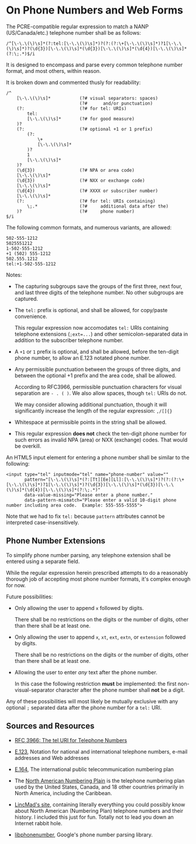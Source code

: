 # On Phone Numbers and Web Forms

The PCRE-compatible regular expression to match a NANP
(US/Canada/etc.) telephone number shall be as follows:

    /^[\-\.\(\)\s]*(?:tel:[\-\.\(\)\s]*)?(?:(?:\+[\-\.\(\)\s]*)?1[\-\.\(\)\s]*)?(\d{3})[\-\.\(\)\s]*(\d{3})[\-\.\(\)\s]*(\d{4})[\-\.\(\)\s]*(?:\;.*)$/i

It is designed to encompass and parse every common telephone number
format, and most others, within reason.

It is broken down and commented thusly for readability:

    /^
        [\-\.\(\)\s]*           (?# visual separators: spaces)
                                (?#      and/or punctuation)
        (?:                     (?# for tel: URIs)
            tel:
            [\-\.\(\)\s]*       (?# for good measure)
        )?
        (?:                     (?# optional +1 or 1 prefix)
            (?:
                \+
                [\-\.\(\)\s]*
            )?
            1
            [\-\.\(\)\s]*
        )?
        (\d{3})                 (?# NPA or area code)
        [\-\.\(\)\s]*
        (\d{3})                 (?# NXX or exchange code)
        [\-\.\(\)\s]*
        (\d{4})                 (?# XXXX or subscriber number)
        [\-\.\(\)\s]*
        (?:                     (?# for tel: URIs containing)
            \;.*                (?#     additional data after the)
        )?                      (?#     phone number)
    $/i

The following common formats, and numerous variants, are allowed:

    502-555-1212
    5025551212
    1-502-555-1212
    +1 (502) 555-1212
    502.555.1212
    tel:+1-502-555-1212

Notes:

-   The capturing subgroups save the groups of the first three, next
    four, and last three digits of the telephone number.  No other
    subgroups are captured.

-   The `tel:` prefix is optional, and shall be allowed, for
    copy/paste convenience.

    This regular expression now accomodates `tel:` URIs containing
    telephone extensions (`;ext=...`) and other semicolon-separated
    data in addition to the subscriber telephone number.

-   A `+1` or `1` prefix is optional, and shall be allowed, before the
    ten-digit phone number, to allow an E.123 notated phone number.

-   Any permissible punctuation between the groups of three digits,
    and between the optional +1 prefix and the area code, shall be
    allowed.

    According to RFC3966, permissible punctuation characters for
    visual separation are `- . ( )`.  We also allow spaces, though
    `tel:` URIs do not.

    We may consider allowing additional punctuation, though it will
    significantly increase the length of the regular expression:
    `,/[]{}`

-   Whitespace at permissible points in the string shall be allowed.

-   This regular expression **does not** check the ten-digit phone
    number for such errors as invalid NPA (area) or NXX (exchange)
    codes.  That would be overkill.

An HTML5 input element for entering a phone number shall be similar to
the following:

    <input type="tel" inputmode="tel" name="phone-number" value=""
           pattern="[\-\.\(\)\s]*(?:[Tt][Ee][Ll]:[\-\.\(\)\s]*)?(?:(?:\+[\-\.\(\)\s]*)?1[\-\.\(\)\s]*)?(\d{3})[\-\.\(\)\s]*(\d{3})[\-\.\(\)\s]*(\d{4})[\-\.\(\)\s]*(?:\;.*)"
           data-value-missing="Please enter a phone number."
           data-pattern-mismatch="Please enter a valid 10-digit phone number including area code.  Example: 555-555-5555">

Note that we had to fix `tel:` because `pattern` attributes cannot be
interpreted case-insensitively.

## Phone Number Extensions

To simplify phone number parsing, any telephone extension shall be
entered using a separate field.

While the regular expression herein prescribed attempts to do a
reasonably thorough job of accepting most phone number formats, it's
complex enough for now.

Future possibilities:

-   Only allowing the user to append `x` followed by digits.

    There shall be no restrictions on the digits or the number of
    digits, other than there shall be at least one.

-   Only allowing the user to append `x`, `xt`, `ext`, `extn`, or
    `extension` followed by digits.

    There shall be no restrictions on the digits or the number of
    digits, other than there shall be at least one.

-   Allowing the user to enter *any* text after the phone number.

    In this case the following restriction **must** be implemented:
    the first non-visual-separator character after the phone number
    shall **not** be a digit.

Any of these possibilities will most likely be mutually exclusive with
any optional `;` separated data after the phone number for a `tel:`
URI.

## Sources and Resources

-   [RFC 3966: The tel URI for Telephone Numbers](https://tools.ietf.org/html/rfc3966)

-   [E.123](https://en.wikipedia.org/wiki/E.123), Notation for national and international telephone numbers, e-mail addresses and Web addresses

-   [E.164](https://en.wikipedia.org/wiki/E.164), The international public telecommunication numbering plan

-   The
    [North American Numbering Plain](https://en.wikipedia.org/wiki/North_American_Numbering_Plan) is
    the telephone numbering plan used by the United States, Canada,
    and 18 other countries primarily in North America, including the
    Caribbean.

-   [LincMad's site](http://lincmad.com/), containing literally
    everything you could possibly know about North American (Numbering
    Plan) telephone numbers and their history.  I included this just
    for fun.  Totally not to lead you down an Internet rabbit hole.

-   [libphonenumber](https://github.com/googlei18n/libphonenumber),
    Google's phone number parsing library.
